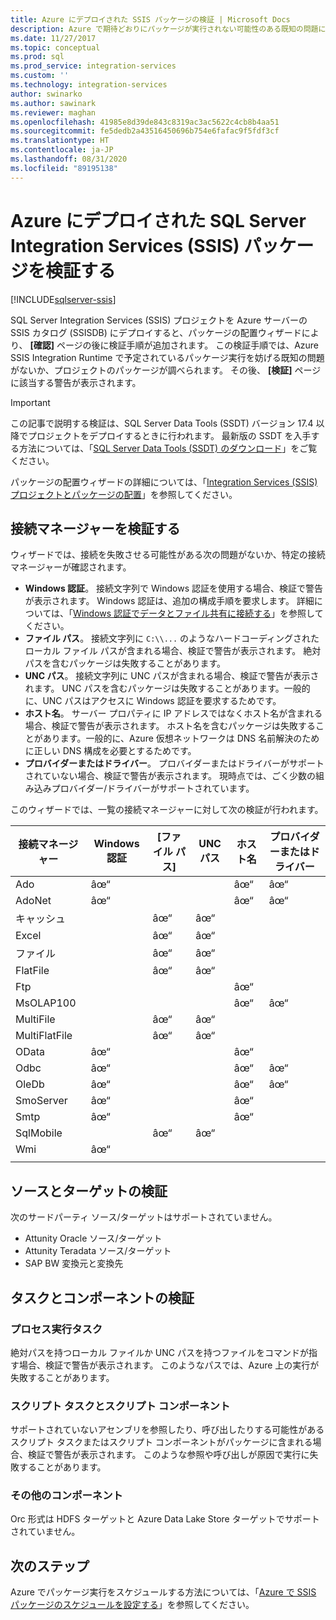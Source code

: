 ```yaml
---
title: Azure にデプロイされた SSIS パッケージの検証 | Microsoft Docs
description: Azure で期待どおりにパッケージが実行されない可能性のある既知の問題について、SSIS のパッケージの配置ウィザードでパッケージを確認する方法について説明します。
ms.date: 11/27/2017
ms.topic: conceptual
ms.prod: sql
ms.prod_service: integration-services
ms.custom: ''
ms.technology: integration-services
author: swinarko
ms.author: sawinark
ms.reviewer: maghan
ms.openlocfilehash: 41985e8d39de843c8319ac3ac5622c4cb8b4aa51
ms.sourcegitcommit: fe5dedb2a43516450696b754e6fafac9f5fdf3cf
ms.translationtype: HT
ms.contentlocale: ja-JP
ms.lasthandoff: 08/31/2020
ms.locfileid: "89195138"
---
```

# <a name="validate-sql-server-integration-services-ssis-packages-deployed-to-azure"></a>Azure にデプロイされた SQL Server Integration Services (SSIS) パッケージを検証する

[!INCLUDE[sqlserver-ssis](../../includes/applies-to-version/sqlserver-ssis.md)]



SQL Server Integration Services (SSIS) プロジェクトを Azure サーバーの SSIS カタログ (SSISDB) にデプロイすると、パッケージの配置ウィザードにより、 **[確認]** ページの後に検証手順が追加されます。 この検証手順では、Azure SSIS Integration Runtime で予定されているパッケージ実行を妨げる既知の問題がないか、プロジェクトのパッケージが調べられます。 その後、 **[検証]** ページに該当する警告が表示されます。

> [!IMPORTANT]
> この記事で説明する検証は、SQL Server Data Tools (SSDT) バージョン 17.4 以降でプロジェクトをデプロイするときに行われます。 最新版の SSDT を入手する方法については、「[SQL Server Data Tools (SSDT) のダウンロード](../../ssdt/download-sql-server-data-tools-ssdt.md)」をご覧ください。

パッケージの配置ウィザードの詳細については、「[Integration Services (SSIS) プロジェクトとパッケージの配置](../packages/deploy-integration-services-ssis-projects-and-packages.md)」を参照してください。

## <a name="validate-connection-managers"></a>接続マネージャーを検証する

ウィザードでは、接続を失敗させる可能性がある次の問題がないか、特定の接続マネージャーが確認されます。
- **Windows 認証**。 接続文字列で Windows 認証を使用する場合、検証で警告が表示されます。 Windows 認証は、追加の構成手順を要求します。 詳細については、「[Windows 認証でデータとファイル共有に接続する](ssis-azure-connect-with-windows-auth.md)」を参照してください。
- **ファイル パス**。 接続文字列に `C:\\...` のようなハードコーディングされたローカル ファイル パスが含まれる場合、検証で警告が表示されます。 絶対パスを含むパッケージは失敗することがあります。
- **UNC パス**。 接続文字列に UNC パスが含まれる場合、検証で警告が表示されます。 UNC パスを含むパッケージは失敗することがあります。一般的に、UNC パスはアクセスに Windows 認証を要求するためです。
- **ホスト名**。 サーバー プロパティに IP アドレスではなくホスト名が含まれる場合、検証で警告が表示されます。 ホスト名を含むパッケージは失敗することがあります。一般的に、Azure 仮想ネットワークは DNS 名前解決のために正しい DNS 構成を必要とするためです。
- **プロバイダーまたはドライバー**。 プロバイダーまたはドライバーがサポートされていない場合、検証で警告が表示されます。 現時点では、ごく少数の組み込みプロバイダー/ドライバーがサポートされています。

このウィザードでは、一覧の接続マネージャーに対して次の検証が行われます。

| 接続マネージャー | Windows 認証 | [ファイル パス] | UNC パス | ホスト名 | プロバイダーまたはドライバー |
|--------------------|----------|-----------|-----|-----------|-------------------|
| Ado                | âœ“        |           |     | âœ“         | âœ“                 |
| AdoNet             | âœ“        |           |     | âœ“         | âœ“                 |
| キャッシュ              |          | âœ“         | âœ“   |           |                   |
| Excel              |          | âœ“         | âœ“   |           |                   |
| ファイル               |          | âœ“         | âœ“   |           |                   |
| FlatFile           |          | âœ“         | âœ“   |           |                   |
| Ftp                |          |           |     | âœ“         |                   |
| MsOLAP100          |          |           |     | âœ“         | âœ“                 |
| MultiFile          |          | âœ“         | âœ“   |           |                   |
| MultiFlatFile      |          | âœ“         | âœ“   |           |                   |
| OData              | âœ“        |           |     | âœ“         |                   |
| Odbc               | âœ“        |           |     | âœ“         | âœ“                 |
| OleDb              | âœ“        |           |     | âœ“         | âœ“                 |
| SmoServer          | âœ“        |           |     | âœ“         |                   |
| Smtp               | âœ“        |           |     | âœ“         |                   |
| SqlMobile          |          | âœ“         | âœ“   |           |                   |
| Wmi                | âœ“        |           |     |           |                   |
|||||||

## <a name="validate-sources-and-destinations"></a>ソースとターゲットの検証
次のサードパーティ ソース/ターゲットはサポートされていません。

-   Attunity Oracle ソース/ターゲット
-   Attunity Teradata ソース/ターゲット
-   SAP BW 変換元と変換先

## <a name="validate-tasks-and-components"></a>タスクとコンポーネントの検証

### <a name="execute-process-task"></a>プロセス実行タスク

絶対パスを持つローカル ファイルか UNC パスを持つファイルをコマンドが指す場合、検証で警告が表示されます。 このようなパスでは、Azure 上の実行が失敗することがあります。

### <a name="script-task-and-script-component"></a>スクリプト タスクとスクリプト コンポーネント

サポートされていないアセンブリを参照したり、呼び出したりする可能性があるスクリプト タスクまたはスクリプト コンポーネントがパッケージに含まれる場合、検証で警告が表示されます。 このような参照や呼び出しが原因で実行に失敗することがあります。

### <a name="other-components"></a>その他のコンポーネント

Orc 形式は HDFS ターゲットと Azure Data Lake Store ターゲットでサポートされていません。

## <a name="next-steps"></a>次のステップ
Azure でパッケージ実行をスケジュールする方法については、「[Azure で SSIS パッケージのスケジュールを設定する](ssis-azure-schedule-packages.md)」を参照してください。
